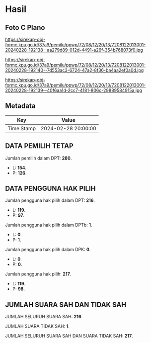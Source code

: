 # Hasil

## Foto C Plano

https://sirekap-obj-formc.kpu.go.id/37a9/pemilu/ppwp/72/08/12/20/13/7208122013001-20240228-192138--aa279d89-012d-4491-a26f-354b768073f0.jpg

https://sirekap-obj-formc.kpu.go.id/37a9/pemilu/ppwp/72/08/12/20/13/7208122013001-20240228-192140--7d553ac3-6724-47a2-8f36-ba4aa2ef0a0d.jpg

https://sirekap-obj-formc.kpu.go.id/37a9/pemilu/ppwp/72/08/12/20/13/7208122013001-20240228-192139--40f6aa1d-2cc7-4181-806c-29889584915a.jpg


## Metadata

| Key        | Value               |
| ---------- | ------------------- |
| Time Stamp | 2024-02-28 20:00:00 |


## DATA PEMILIH TETAP

Jumlah pemilih dalam DPT: **280**.
 * L: **154**.
 * P: **126**.

## DATA PENGGUNA HAK PILIH

Jumlah pengguna hak pilih dalam DPT: **216**.
 * L: **119**.
 * P: **97**.

Jumlah pengguna hak pilih dalam DPTb: **1**.
 * L: **0**.
 * P: **1**.

Jumlah pengguna hak pilih dalam DPK: **0**.
 * L: **0**.
 * P: **0**.

Jumlah pengguna hak pilih: **217**.
 * L: **119**.
 * P: **98**.

## JUMLAH SUARA SAH DAN TIDAK SAH

JUMLAH SELURUH SUARA SAH: **216**.

JUMLAH SUARA TIDAK SAH: **1**.

JUMLAH SELURUH SUARA SAH DAN SUARA TIDAK SAH: **217**.


